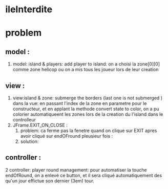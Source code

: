 # ileInterdite

# problem
## model : 
1. model: island & players: add player to island: on a choisi la zone[0][0] comme zone helicop ou on a mis tous les joueur lors de leur creation
 




## view :
1. view:island & zone: submerge the borders (last one is not submerged ) dans la vue: en passant l'index de la zone en parametre pour le constructeur, et en applant la methode convert state to color, on a pu colorier automatiqueent les zones lors de la creation du l'island dans le controlleur
2. JFrame.EXIT_ON_CLOSE : 
   1. problem: ca ferme pas la fenetre quand on clique sur EXIT apres avoir cliqué sur endOFround pleusieur fois : 
   2. solution: 



## controller :
2 controller: player round management: pour automatiser la touche endOfRound, on a enlevé ce button, et il sera cliqué automatiquement des qu'un jour effictue son dernier (3em) tour.